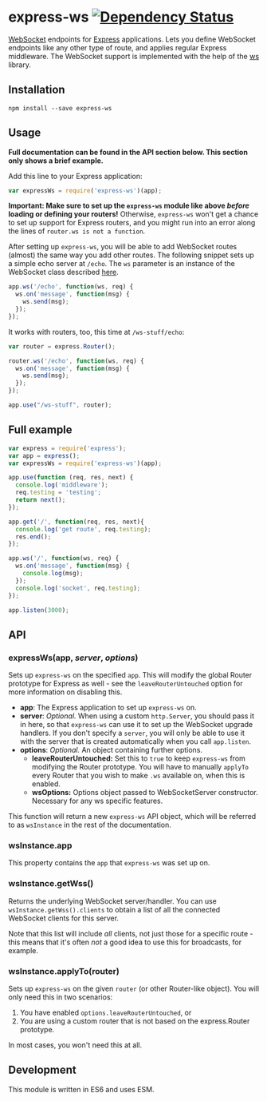 # express-ws [![Dependency Status](https://snyk.io/test/github/henningm/express-ws/badge.svg)](https://snyk.io/test/github/henningm/express-ws)

[WebSocket](https://developer.mozilla.org/en-US/docs/Web/API/WebSockets_API) endpoints for [Express](http://expressjs.com/) applications. Lets you define WebSocket endpoints like any other type of route, and applies regular Express middleware. The WebSocket support is implemented with the help of the [ws](https://github.com/websockets/ws) library.

## Installation

`npm install --save express-ws`

## Usage

__Full documentation can be found in the API section below. This section only shows a brief example.__

Add this line to your Express application:

```javascript
var expressWs = require('express-ws')(app);
```

__Important: Make sure to set up the `express-ws` module like above *before* loading or defining your routers!__ Otherwise, `express-ws` won't get a chance to set up support for Express routers, and you might run into an error along the lines of `router.ws is not a function`.

After setting up `express-ws`, you will be able to add WebSocket routes (almost) the same way you add other routes. The following snippet sets up a simple echo server at `/echo`.  The `ws` parameter is an instance of the WebSocket class described [here](https://github.com/websockets/ws/blob/master/doc/ws.md#class-websocket).

```javascript
app.ws('/echo', function(ws, req) {
  ws.on('message', function(msg) {
    ws.send(msg);
  });
});
```

It works with routers, too, this time at `/ws-stuff/echo`:

```javascript
var router = express.Router();

router.ws('/echo', function(ws, req) {
  ws.on('message', function(msg) {
    ws.send(msg);
  });
});

app.use("/ws-stuff", router);
```

## Full example

```javascript
var express = require('express');
var app = express();
var expressWs = require('express-ws')(app);

app.use(function (req, res, next) {
  console.log('middleware');
  req.testing = 'testing';
  return next();
});

app.get('/', function(req, res, next){
  console.log('get route', req.testing);
  res.end();
});

app.ws('/', function(ws, req) {
  ws.on('message', function(msg) {
    console.log(msg);
  });
  console.log('socket', req.testing);
});

app.listen(3000);
```

## API

### expressWs(app, *server*, *options*)

Sets up `express-ws` on the specified `app`. This will modify the global Router prototype for Express as well - see the `leaveRouterUntouched` option for more information on disabling this.

* __app__: The Express application to set up `express-ws` on.
* __server__: *Optional.* When using a custom `http.Server`, you should pass it in here, so that `express-ws` can use it to set up the WebSocket upgrade handlers. If you don't specify a `server`, you will only be able to use it with the server that is created automatically when you call `app.listen`.
* __options__: *Optional.* An object containing further options.
  * __leaveRouterUntouched:__ Set this to `true` to keep `express-ws` from modifying the Router prototype. You will have to manually `applyTo` every Router that you wish to make `.ws` available on, when this is enabled.
  * __wsOptions:__ Options object passed to WebSocketServer constructor. Necessary for any ws specific features.

This function will return a new `express-ws` API object, which will be referred to as `wsInstance` in the rest of the documentation.

### wsInstance.app

This property contains the `app` that `express-ws` was set up on.

### wsInstance.getWss()

Returns the underlying WebSocket server/handler. You can use `wsInstance.getWss().clients` to obtain a list of all the connected WebSocket clients for this server.

Note that this list will include *all* clients, not just those for a specific route - this means that it's often *not* a good idea to use this for broadcasts, for example.

### wsInstance.applyTo(router)

Sets up `express-ws` on the given `router` (or other Router-like object). You will only need this in two scenarios:

1. You have enabled `options.leaveRouterUntouched`, or
2. You are using a custom router that is not based on the express.Router prototype.

In most cases, you won't need this at all.

## Development

This module is written in ES6 and uses ESM.
